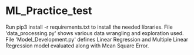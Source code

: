 # ML_Practice_test
Run pip3 install -r requirements.txt to install the needed libraries. 
File 'data_processing.py' shows various data wrangling and exploration used. 
File 'Model_Development.py' defines Linear Regression and Multiple Linear Regression model evaluated along with Mean Square Error. 
